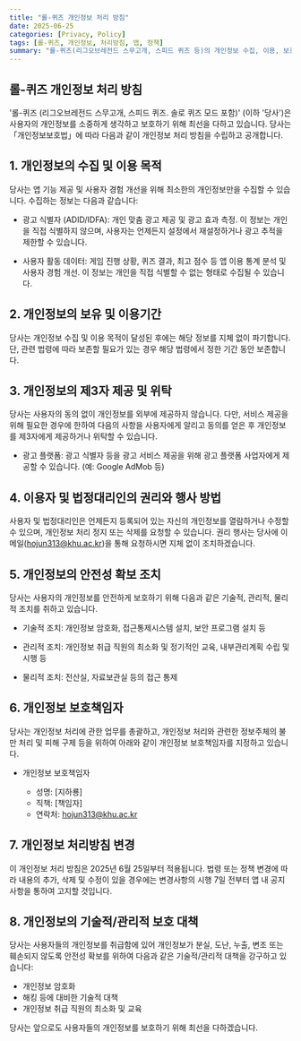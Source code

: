 ```yaml
---
title: "롤-퀴즈 개인정보 처리 방침"
date: 2025-06-25
categories: [Privacy, Policy]
tags: [롤-퀴즈, 개인정보, 처리방침, 앱, 정책]
summary: "롤-퀴즈(리그오브레전드 스무고개, 스피드 퀴즈 등)의 개인정보 수집, 이용, 보호 정책을 안내합니다."
---
```


## 롤-퀴즈 개인정보 처리 방침

'롤-퀴즈 (리그오브레전드 스무고개, 스피드 퀴즈. 솔로 퀴즈 모드 포함)' (이하 '당사')은 사용자의 개인정보를 소중하게 생각하고 보호하기 위해 최선을 다하고 있습니다. 당사는 「개인정보보호법」에 따라 다음과 같이 개인정보 처리 방침을 수립하고 공개합니다.

## 1. 개인정보의 수집 및 이용 목적

당사는 앱 기능 제공 및 사용자 경험 개선을 위해 최소한의 개인정보만을 수집할 수 있습니다. 수집하는 정보는 다음과 같습니다:

- 광고 식별자 (ADID/IDFA): 개인 맞춤 광고 제공 및 광고 효과 측정. 이 정보는 개인을 직접 식별하지 않으며, 사용자는 언제든지 설정에서 재설정하거나 광고 추적을 제한할 수 있습니다.

- 사용자 활동 데이터: 게임 진행 상황, 퀴즈 결과, 최고 점수 등 앱 이용 통계 분석 및 사용자 경험 개선. 이 정보는 개인을 직접 식별할 수 없는 형태로 수집될 수 있습니다.

## 2. 개인정보의 보유 및 이용기간

당사는 개인정보 수집 및 이용 목적이 달성된 후에는 해당 정보를 지체 없이 파기합니다. 단, 관련 법령에 따라 보존할 필요가 있는 경우 해당 법령에서 정한 기간 동안 보존합니다.

## 3. 개인정보의 제3자 제공 및 위탁

당사는 사용자의 동의 없이 개인정보를 외부에 제공하지 않습니다. 다만, 서비스 제공을 위해 필요한 경우에 한하여 다음의 사항을 사용자에게 알리고 동의를 얻은 후 개인정보를 제3자에게 제공하거나 위탁할 수 있습니다.

- 광고 플랫폼: 광고 식별자 등을 광고 서비스 제공을 위해 광고 플랫폼 사업자에게 제공할 수 있습니다. (예: Google AdMob 등)

## 4. 이용자 및 법정대리인의 권리와 행사 방법

사용자 및 법정대리인은 언제든지 등록되어 있는 자신의 개인정보를 열람하거나 수정할 수 있으며, 개인정보 처리 정지 또는 삭제를 요청할 수 있습니다. 권리 행사는 당사에 이메일(hojun313@khu.ac.kr)을 통해 요청하시면 지체 없이 조치하겠습니다.

## 5. 개인정보의 안전성 확보 조치

당사는 사용자의 개인정보를 안전하게 보호하기 위해 다음과 같은 기술적, 관리적, 물리적 조치를 취하고 있습니다.

- 기술적 조치: 개인정보 암호화, 접근통제시스템 설치, 보안 프로그램 설치 등

- 관리적 조치: 개인정보 취급 직원의 최소화 및 정기적인 교육, 내부관리계획 수립 및 시행 등

- 물리적 조치: 전산실, 자료보관실 등의 접근 통제

## 6. 개인정보 보호책임자

당사는 개인정보 처리에 관한 업무를 총괄하고, 개인정보 처리와 관련한 정보주체의 불만 처리 및 피해 구제 등을 위하여 아래와 같이 개인정보 보호책임자를 지정하고 있습니다.

- 개인정보 보호책임자
    
    - 성명: [지하룡]
    - 직책: [책임자]
    - 연락처: [hojun313@khu.ac.kr](mailto:hojun313@khu.ac.kr)
## 7. 개인정보 처리방침 변경

이 개인정보 처리 방침은 2025년 6월 25일부터 적용됩니다. 법령 또는 정책 변경에 따라 내용의 추가, 삭제 및 수정이 있을 경우에는 변경사항의 시행 7일 전부터 앱 내 공지사항을 통하여 고지할 것입니다.


## 8. 개인정보의 기술적/관리적 보호 대책

당사는 사용자들의 개인정보를 취급함에 있어 개인정보가 분실, 도난, 누출, 변조 또는 훼손되지 않도록 안전성 확보를 위하여 다음과 같은 기술적/관리적 대책을 강구하고 있습니다:

- 개인정보 암호화
- 해킹 등에 대비한 기술적 대책
- 개인정보 취급 직원의 최소화 및 교육

당사는 앞으로도 사용자들의 개인정보를 보호하기 위해 최선을 다하겠습니다.